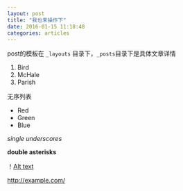 ```yaml
---
layout: post
title: "我也来操作下"
date: 2016-01-15 11:18:48 
categories: articles
---
```

post的模板在 `_layouts` 目录下，`_posts`目录下是具体文章详情



1.  Bird
1.  McHale
1.  Parish

无序列表

+   Red
+   Green
+   Blue

_single underscores_

**double asterisks**

！[Alt text](/path/to/img.jpg)

<http://example.com/>

